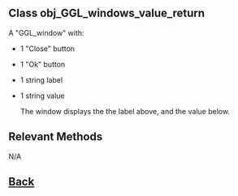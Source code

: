 ## Class obj_GGL_windows_value_return

A "GGL_window" with: 
- 1 "Close" button
- 1 "Ok" button
- 1 string label
- 1 string value
	
	The window displays the the label above, and the value below.

## Relevant Methods

N/A

## [Back](https://github.com/Ced30/GML-GUI-Library-GGL-Documentation/blob/main/API/Instance%20Prefabs.md)
